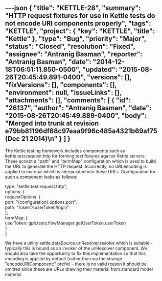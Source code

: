 ---json
{
  "title": "KETTLE-28",
  "summary": "HTTP request fixtures for use in Kettle tests do not encode URI components properly",
  "tags": "KETTLE",
  "project": {
    "key": "KETTLE",
    "title": "Kettle"
  },
  "type": "Bug",
  "priority": "Major",
  "status": "Closed",
  "resolution": "Fixed",
  "assignee": "Antranig Basman",
  "reporter": "Antranig Basman",
  "date": "2014-12-18T06:51:11.850-0500",
  "updated": "2015-08-26T20:45:49.891-0400",
  "versions": [],
  "fixVersions": [],
  "components": [],
  "environment": null,
  "issueLinks": [],
  "attachments": [],
  "comments": [
    {
      "id": "26137",
      "author": "Antranig Basman",
      "date": "2015-08-26T20:45:49.889-0400",
      "body": "Merged into trunk at revision e79bb81196df68c97eaa9f96c485a4321b69af75 (Dec 21 2014)\n"
    }
  ]
}
---
The Kettle testing framework includes components such as kettle.test.request.http for forming test fixtures against Kettle servers. These accept a "path" and "termMap" configuration which is used to build the URL to generate the HTTP request. Incorrectly, no URLencoding is applied to material which is interpolated into these URLs. Configuration for such a component looks as follows:

type: "kettle.test.request.http",\
options: {\
requestOptions: {\
port: "{configuration}.options.port",\
path: "/user/%userToken/login"\
},\
termMap: {\
userToken: gpii.tests.flowManager.getUserToken.userToken\
}\
}

We have a utility kettle.dataSource.urlResolver.resolve which is suitable - typically this is bound as an invoker of the urlResolver component. We should also take the opportunity to fix this implementation so that this encoding is applied by default (rather than via the strange "encodeURIComponent:" prefix) - there is no valid reason it should be omitted since these are URLs drawing their material from standard model material.

        